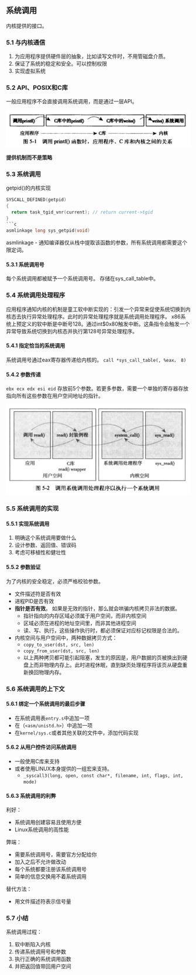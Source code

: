 ## 系统调用
内核提供的接口。

### 5.1 与内核通信
1. 为应用程序提供硬件层的抽象，比如读写文件时，不用管磁盘介质。
2. 保证了系统的稳定和安全。可以控制权限
3. 实现虚拟系统

### 5.2 API、POSIX和C库
一般应用程序不会直接调用系统调用，而是通过一层API。

![printf-syscall](res/syscall-printf.png)

**提供机制而不是策略**

### 5.3 系统调用
getpid()的内核实现
```c
SYSCALL_DEFINED(getpid)
{
  return task_tgid_vnr(current); // return current->tgid
}
```c
asmlinkage long sys_getpid(void)
```
asmlinkage - 通知编译器仅从栈中提取该函数的参数，所有系统调用都需要这个限定词。

#### 5.3.1 系统调用号
每个系统调用都被赋予一个系统调用号。
存储在sys_call_table中。

### 5.4 系统调用处理程序
应用程序通知内核的机制是童工软中断实现的：引发一个异常来促使系统切换到内核态去执行异常处理程序。此时的异常处理程序就是系统调用处理程序。
x86系统上预定义的软中断是中断号128。通过int$0x80触发中断。这条指令会触发一个异常导致系统切换到内核态并执行第128号异常处理程序。

#### 5.4.1 指定恰当的系统调用
系统调用号通过eax寄存器传递给内核的。
`call *sys_call_table(, %eax， 8)`

#### 5.4.2 参数传递
`ebx ecx edx esi eid` 存放前5个参数。若更多参数，需要一个单独的寄存器存放指向所有这些参数在用户空间地址的指针。

![syscall-procedure](res/syscall-procedure.png)

### 5.5 系统调用的实现

#### 5.5.1 实现系统调用
1. 明确这个系统调用要做什么
2. 设计参数、返回值、错误码
3. 考虑可移植性和健壮性

#### 5.5.2 参数验证
为了内核的安全稳定，必须严格校验参数。
- 文件描述符是否有效
- 进程PID是否有效
- **指针是否有效**。 如果是无效的指针，那么就会哄骗内核拷贝非法的数据。
  - 指针指向的内存区域必须属于用户空间，而非内核空间
  - 区域必须在进程的地址空间里，而非其他进程空间
  - 读、写、执行，这些操作执行时，都必须保证对应标记权限是合法的。
- 内核空间与用户空间中，两种数据拷贝方式：
  - `copy_to_user(dst, src, len)`
  - `copy_from_user(dst, src, len)`
  - 以上两种拷贝都可能引起阻塞，发生的原因是，用户数据的页被换出到硬盘上而非物理内存上。此时进程休眠，直到缺页处理程序将该页从硬盘重新换回物理内存。

### 5.6 系统调用的上下文
#### 5.6.1 绑定一个系统调用的最后步骤
- 在系统调用表`entry.s`中追加一项
- 在（`<asm/unistd.h>`）中追加一项
- 在`kernel/sys.c`或者其他关联的文件中，添加代码实现

#### 5.6.2 从用户控件访问系统调用
- 一般使用C库来支持
- 或者使用LINUX本身提供的一组宏来支持。
  - `_syscall3(long, open, const char*, filename, int, flags, int, mode)`

#### 5.6.3 系统调用的利弊
利好：
- 系统调用创建容易且使用方便
- Linux系统调用的高性能

弊端：
- 需要系统调用号，需要官方分配给你
- 加入之后不允许做改动
- 每个系统都要注册该系统调用号
- 简单的信息交换用不着系统调用

替代方法：
- 用文件描述符表示信号量

### 5.7 小结
系统调用过程：
1. 软中断陷入内核
2. 传递系统调用号和参数
3. 执行正确的系统调用函数
4. 并把返回值带回用户空间